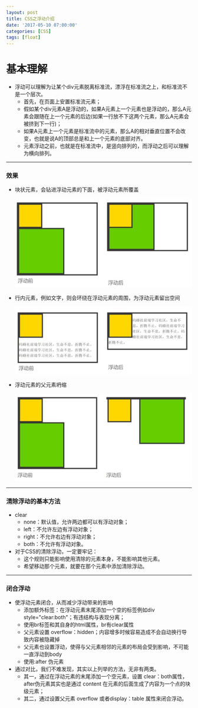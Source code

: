 ```yaml
---
layout: post
title: CSS之浮动介绍
date: '2017-05-10 07:00:00'
categories: [CSS]
tags: [float]
---
```



# 基本理解
* 浮动可以理解为让某个div元素脱离标准流，漂浮在标准流之上，和标准流不是一个层次。
  * 首先，在页面上安置标准流元素；
  * 假如某个div元素A是浮动的，如果A元素上一个元素也是浮动的，那么A元素会跟随在上一个元素的后边(如果一行放不下这两个元素，那么A元素会被挤到下一行)；
  * 如果A元素上一个元素是标准流中的元素，那么A的相对垂直位置不会改变，也就是说A的顶部总是和上一个元素的底部对齐。
  * 元素浮动之前，也就是在标准流中，是竖向排列的，而浮动之后可以理解为横向排列。

---
### 效果
 * 块状元素，会钻进浮动元素的下面，被浮动元素所覆盖

     ![A bowl of bananas](/assets/images/2017/float_1.jpg)
 * 行内元素，例如文字，则会环绕在浮动元素的周围，为浮动元素留出空间

     ![A bowl of bananas](/assets/images/2017/float_2.jpg)
 * 浮动元素的父元素坍缩

     ![A bowl of bananas](/assets/images/2017/float_3.jpg)

---
### 清除浮动的基本方法
 * clear
   * none：默认值，允许两边都可以有浮动对象；
   * left：不允许左边有浮动对象；
   * right：不允许右边有浮动对象；
   * both：不允许有浮动对象。
 * 对于CSS的清除浮动，一定要牢记：
   * 这个规则只能影响使用清除的元素本身，不能影响其他元素。
   * 希望移动那个元素，就要在那个元素中添加清除浮动。

---
### 闭合浮动
 * 使浮动元素闭合，从而减少浮动带来的影响
   * 添加额外标签：在浮动元素末尾添加一个空的标签例如div style="clear:both"；有违结构与表现分离；
   * 使用br标签和其自身的html属性，br有clear属性
   * 父元素设置 overflow：hidden；内容增多时候容易造成不会自动换行导致内容被隐藏掉
   * 父元素也设置浮动，使得与父元素相邻的元素的布局会受到影响，不可能一直浮动到body
   * 使用:after 伪元素
 * 通过对比，我们不难发现，其实以上列举的方法，无非有两类。
   * 其一，通过在浮动元素的末尾添加一个空元素，设置 clear：both属性，after伪元素其实也是通过 content 在元素的后面生成了内容为一个点的块级元素；
   * 其二，通过设置父元素 overflow 或者display：table 属性来闭合浮动。
 


